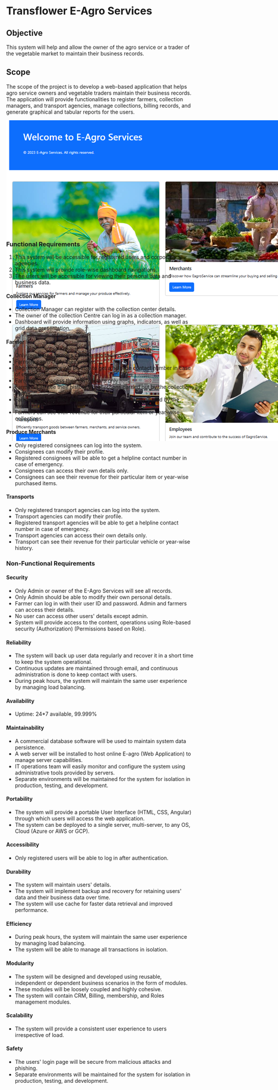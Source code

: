 # Transflower E-Agro Services

## Objective
This system will help and allow the owner of the agro service or a trader of the vegetable market to maintain their business records.

## Scope
The scope of the project is to develop a web-based application that helps agro service owners and vegetable traders maintain their business records. The application will provide functionalities to register farmers, collection managers, and transport agencies, manage collections, billing records, and generate graphical and tabular reports for the users.

<div style="height:300px; width:1000px">
<img src="./Documentation/md.png" alt="E-Agro Services">

</div>

### Functional Requirements

1. This system will be accessible for registered users and corporate agencies.
2. This system will provide role-wise dashboard navigations.
3. The users will be accessible for viewing their personal data and business data.

#### Collection Manager
- Collection Manager can register with the collection center details.
- The owner of the collection Centre can log in as a collection manager.
- Dashboard will provide information using graphs, indicators, as well as grid data presentation.

#### Farmer
- Only registered farmers can log into the system.
- Farmers can modify their profile.
- Registered farmers will be able to get a helpline contact number in case of emergency.
- Farmers can access their own details only.
- Farmers can see their history of collections carried out by the collection center.
- Farmers can see their payments against the collections paid by the merchant.
- Farmers can see their revenue for their particular item or year-wise collections.

#### Produce Merchants
- Only registered consignees can log into the system.
- Consignees can modify their profile.
- Registered consignees will be able to get a helpline contact number in case of emergency.
- Consignees can access their own details only.
- Consignees can see their revenue for their particular item or year-wise purchased items.

#### Transports
- Only registered transport agencies can log into the system.
- Transport agencies can modify their profile.
- Registered transport agencies will be able to get a helpline contact number in case of emergency.
- Transport agencies can access their own details only.
- Transport can see their revenue for their particular vehicle or year-wise history.

### Non-Functional Requirements

#### Security
- Only Admin or owner of the E-Agro Services will see all records.
- Only Admin should be able to modify their own personal details.
- Farmer can log in with their user ID and password. Admin and farmers can access their details.
- No user can access other users' details except admin.
- System will provide access to the content, operations using Role-based security (Authorization) (Permissions based on Role).

#### Reliability
- The system will back up user data regularly and recover it in a short time to keep the system operational.
- Continuous updates are maintained through email, and continuous administration is done to keep contact with users.
- During peak hours, the system will maintain the same user experience by managing load balancing.

#### Availability
- Uptime: 24*7 available, 99.999%

#### Maintainability
- A commercial database software will be used to maintain system data persistence.
- A web server will be installed to host online E-agro (Web Application) to manage server capabilities.
- IT operations team will easily monitor and configure the system using administrative tools provided by servers.
- Separate environments will be maintained for the system for isolation in production, testing, and development.

#### Portability
- The system will provide a portable User Interface (HTML, CSS, Angular) through which users will access the web application.
- The system can be deployed to a single server, multi-server, to any OS, Cloud (Azure or AWS or GCP).

#### Accessibility
- Only registered users will be able to log in after authentication.

#### Durability
- The system will maintain users' details.
- The system will implement backup and recovery for retaining users' data and their business data over time.
- The system will use cache for faster data retrieval and improved performance.

#### Efficiency
- During peak hours, the system will maintain the same user experience by managing load balancing.
- The system will be able to manage all transactions in isolation.

#### Modularity
- The system will be designed and developed using reusable, independent or dependent business scenarios in the form of modules.
- These modules will be loosely coupled and highly cohesive.
- The system will contain CRM, Billing, membership, and Roles management modules.

#### Scalability
- The system will provide a consistent user experience to users irrespective of load.

#### Safety
- The users' login page will be secure from malicious attacks and phishing.
- Separate environments will be maintained for the system for isolation in production, testing, and development.

